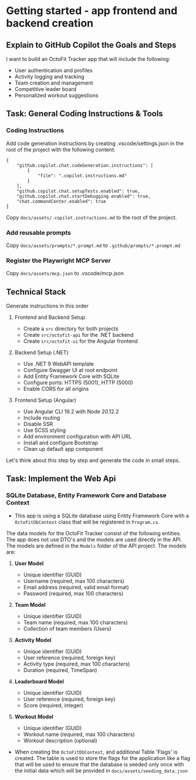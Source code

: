 # Getting started - app frontend and backend creation

## Explain to GitHub Copilot the Goals and Steps

I want to build an OctoFit Tracker app that will include the following:

- User authentication and profiles
- Activity logging and tracking
- Team creation and management
- Competitive leader board
- Personalized workout suggestions

## Task: General Coding Instructions & Tools

### Coding Instructions

Add code generation instructions by creating .vscode/settings.json in the root of the project with the following content:

```
{
    "github.copilot.chat.codeGeneration.instructions": [
        {
            "file": ".copilot.instructions.md"
        }
    ],
    "github.copilot.chat.setupTests.enabled": true,
    "github.copilot.chat.startDebugging.enabled": true,
    "chat.commandCenter.enabled": true
}
```

Copy `docs/assets/.copilot.instructions.md` to the root of the project.

### Add reusable prompts

Copy `docs/assets/prompts/*.prompt.md` to `.github/prompts/*.prompt.md`

### Register the Playwright MCP Server

Copy `docs/assets/mcp.json` to .vscode/mcp.json

## Technical Stack

Generate instructions in this order

1. Frontend and Backend Setup

   - Create a `src` directory for both projects
   - Create `src/octofit-api` for the .NET backend
   - Create `src/octofit-ui` for the Angular frontend

2. Backend Setup (.NET)

   - Use .NET 9 WebAPI template
   - Configure Swagger UI at root endpoint
   - Add Entity Framework Core with SQLite
   - Configure ports: HTTPS (5001), HTTP (5000)
   - Enable CORS for all origins

3. Frontend Setup (Angular)
   - Use Angular CLI 19.2 with Node 20.12.2
   - Include routing
   - Disable SSR
   - Use SCSS styling
   - Add environment configuration with API URL
   - Install and configure Bootstrap
   - Clean up default app component

Let's think about this step by step and generate the code in small steps.

## Task: Implement the Web Api

### SQLite Database, Entity Framework Core and Database Context

- This app is using a SQLite database using Entity Framework Core with a `OctoFitDbContext` class that will be registered in `Program.cs`.

The data models for the OctoFit Tracker consist of the following entities. The app does not use DTO's and the models are used directly in the API. The models are defined in the `Models` folder of the API project. The models are:

1. **User Model**

   - Unique identifier (GUID)
   - Username (required, max 100 characters)
   - Email address (required, valid email format)
   - Password (required, max 100 characters)

2. **Team Model**

   - Unique identifier (GUID)
   - Team name (required, max 100 characters)
   - Collection of team members (Users)

3. **Activity Model**

   - Unique identifier (GUID)
   - User reference (required, foreign key)
   - Activity type (required, max 100 characters)
   - Duration (required, TimeSpan)

4. **Leaderboard Model**

   - Unique identifier (GUID)
   - User reference (required, foreign key)
   - Score (required, integer)

5. **Workout Model**
   - Unique identifier (GUID)
   - Workout name (required, max 100 characters)
   - Workout description (optional)

- When creating the `OctoFitDbContext`, and additional Table 'Flags' is created. The table is used to store the flags for the application like a flag that will be used to ensure that the database is seeded only once with the initial data which will be provided in `docs/assets/seeding_data.json`
